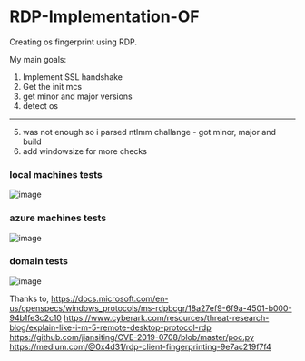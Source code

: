 # RDP-Implementation-OF
Creating os fingerprint using RDP.

My main goals:
1) Implement SSL handshake
2) Get the init mcs 
3) get minor and major versions
4) detect os
-----
5) was not enough so i parsed ntlmm challange - got minor, major and build
6) add windowsize for more checks

<h3> local machines tests </h3>

![image](https://user-images.githubusercontent.com/40568399/137641520-d08e2db9-a292-4de9-b14b-c91e46685507.png)


<h3> azure machines tests </h3>

![image](https://user-images.githubusercontent.com/40568399/137641593-1443d435-090e-4d8f-8a54-3ca65fd2e938.png)


<h3> domain tests </h3>

![image](https://user-images.githubusercontent.com/40568399/137641602-a7b1ac61-4383-4325-91fc-bd98f8843441.png)



Thanks to,
https://docs.microsoft.com/en-us/openspecs/windows_protocols/ms-rdpbcgr/18a27ef9-6f9a-4501-b000-94b1fe3c2c10
https://www.cyberark.com/resources/threat-research-blog/explain-like-i-m-5-remote-desktop-protocol-rdp
https://github.com/jiansiting/CVE-2019-0708/blob/master/poc.py
https://medium.com/@0x4d31/rdp-client-fingerprinting-9e7ac219f7f4

